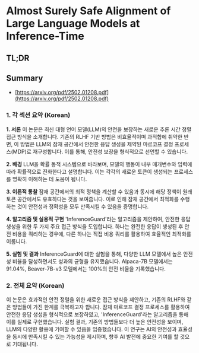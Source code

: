 # Almost Surely Safe Alignment of Large Language Models at Inference-Time
## TL;DR
## Summary
- [https://arxiv.org/pdf/2502.01208.pdf](https://arxiv.org/pdf/2502.01208.pdf)

### 1. 각 섹션 요약 (Korean)

**1. 서론**
이 논문은 최신 대형 언어 모델(LLM)의 안전을 보장하는 새로운 추론 시간 정렬 접근 방식을 소개합니다. 기존의 RLHF 기반 방법은 비효율적이며 과적합에 취약한 반면, 이 방법은 LLM의 잠재 공간에서 안전한 응답 생성을 제약된 마르코프 결정 프로세스(MDP)로 재구성합니다. 이를 통해, 안전성 보장을 형식적으로 선언할 수 있습니다.

**2. 배경**
LLM을 확률 동적 시스템으로 바라보며, 모델의 행동이 내부 매개변수와 입력에 따라 확률적으로 진화한다고 설명합니다. 이는 각각의 새로운 토큰이 생성되는 프로세스를 명확히 이해하는 데 도움이 됩니다.

**3. 이론적 통찰**
잠재 공간에서의 최적 정책을 계산할 수 있음과 동시에 해당 정책이 원래 토큰 공간에서도 유효하다는 것을 보여줍니다. 이로 인해 잠재 공간에서 최적화를 수행하는 것이 안전성과 정확성을 모두 만족시킬 수 있음을 증명합니다.

**4. 알고리즘 및 실용적 구현**
'InferenceGuard'라는 알고리즘을 제안하여, 안전한 응답 생성을 위한 두 가지 주요 접근 방식을 도입합니다. 하나는 완전한 응답이 생성된 후 안전 비용을 쿼리하는 경우에, 다른 하나는 직접 비용 쿼리를 활용하여 효율적인 최적화를 이룹니다.

**5. 실험 및 결과**
InferenceGuard에 대한 실험을 통해, 다양한 LLM 모델에서 높은 안전성 비율을 달성하면서도 성과의 균형을 유지했습니다. Alpaca-7B 모델에서는 91.04%, Beaver-7B-v3 모델에서는 100%의 안전 비율을 기록했습니다.

### 2. 전체 요약 (Korean)

이 논문은 효과적인 안전 정렬을 위한 새로운 접근 방식을 제안하고, 기존의 RLHF와 같은 방법들이 가진 한계를 극복하고자 합니다. 잠재 마르코프 결정 프로세스를 활용하여 안전한 응답 생성을 형식적으로 보장하였고, 'InferenceGuard'라는 알고리즘을 통해 이를 실제로 구현했습니다. 실험 결과, 기존의 방법들보다 더 높은 안전성을 보이며, LLM의 다양한 활용에 기여할 수 있음을 입증했습니다. 이 연구는 AI의 안전성과 효율성을 동시에 만족시킬 수 있는 가능성을 제시하며, 향후 AI 발전에 중요한 기여를 할 것으로 기대됩니다.